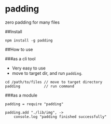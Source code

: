 padding
=======

zero padding for many files





##Install

```
npm install -g padding
```

##How to use

###as a cli tool

- Very easy to use
- move to target dir, and run `padding`.

```
cd /path/to/files // move to target directory
padding           // run command
```

###as a module


```
padding = require "padding"

padding.add "./lib/img", ->
	console.log "padding finished successfully"

```